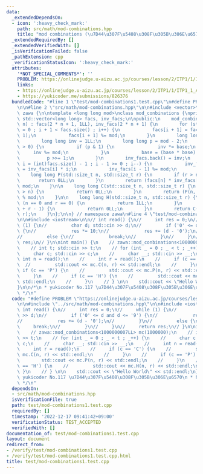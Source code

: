 ```yaml
---
data:
  _extendedDependsOn:
  - icon: ':heavy_check_mark:'
    path: src/math/mod-combinations.hpp
    title: "mod combinations (\u7D44\u307F\u5408\u308F\u305B\u306E\u6570 mod)"
  _extendedRequiredBy: []
  _extendedVerifiedWith: []
  _isVerificationFailed: false
  _pathExtension: cpp
  _verificationStatusIcon: ':heavy_check_mark:'
  attributes:
    '*NOT_SPECIAL_COMMENTS*': ''
    PROBLEM: https://onlinejudge.u-aizu.ac.jp/courses/lesson/2/ITP1/1/ITP1_1_A
    links:
    - https://onlinejudge.u-aizu.ac.jp/courses/lesson/2/ITP1/1/ITP1_1_A
    - https://yukicoder.me/submissions/826376
  bundledCode: "#line 1 \"test/mod-combinations1.test.cpp\"\n#define PROBLEM \"https://onlinejudge.u-aizu.ac.jp/courses/lesson/2/ITP1/1/ITP1_1_A\"\
    \n\n#line 2 \"src/math/mod-combinations.hpp\"\n\n#include <vector>\n\nnamespace\
    \ zawa {\n\ntemplate <long long mod>\nclass mod_conbinations {\nprivate:\n   \
    \ std::vector<long long> facs, inv_facs;\n\npublic:\n    mod_conbinations(std::size_t\
    \ n) : facs(2 * n + 1, 1LL), inv_facs(2 * n + 1) {\n        for (std::size_t i\
    \ = 0 ; i + 1 < facs.size() ; i++) {\n            facs[i + 1] = facs[i] * (i +\
    \ 1);\n            facs[i + 1] %= mod;\n        }\n        long long base = facs.back();\n\
    \        long long inv = 1LL;\n        long long p = mod - 2;\n        while (p\
    \ > 0) {\n            if (p & 1) {\n                inv *= base;\n           \
    \     inv %= mod;\n            }\n            base = (base * base) % mod;\n  \
    \          p >>= 1;\n        }\n        inv_facs.back() = inv;\n        for (int\
    \ i = (int)facs.size() - 1 ; i - 1 >= 0 ; i--) {\n            inv_facs[i - 1]\
    \ = inv_facs[i] * i;\n            inv_facs[i - 1] %= mod;\n        }\n    }\n\n\
    \    long long P(std::size_t n, std::size_t r) {\n        if (r > n) {\n     \
    \       return 0LL;\n        }\n        return (facs[n] * inv_facs[(n - r)]) %\
    \ mod;\n    }\n\n    long long C(std::size_t n, std::size_t r) {\n        if (r\
    \ > n) {\n            return 0LL;\n        }\n        return (P(n, r) * inv_facs[r])\
    \ % mod;\n    }\n\n    long long H(std::size_t n, std::size_t r) {\n        if\
    \ (n == 0 and r == 0) {\n            return 1LL;\n        }\n        if (r > n\
    \ + r - 1) {\n            return 0LL;\n        }\n        return C(n + r - 1,\
    \ r);\n    }\n};\n\n} // namespace zawa\n#line 4 \"test/mod-combinations1.test.cpp\"\
    \n\n#include <iostream>\n\n// int read() {\n//     int res = 0;\n//     while\
    \ (1) {\n//         char d; std::cin >> d;\n//         if ('0' <= d and d <= '9')\
    \ {\n//             res *= 10;\n//             res += (d - '0');\n//         }\n\
    //         else {\n//             break;\n//         }\n//     }\n//     return\
    \ res;\n// }\n\nint main() {\n    // zawa::mod_conbinations<1000000007LL> mc(1000000);\n\
    \    // int t; std::cin >> t;\n    // for (int _ = 0 ; _ < t ; _++) {\n    //\
    \     char c; std::cin >> c;\n    //     char __; std::cin >> __;\n    //    \
    \ int n = read();\n    //     int r = read();\n    //     if (c == 'C') {\n  \
    \  //         std::cout << mc.C(n, r) << std::endl;\n    //     }\n    //    \
    \ if (c == 'P') {\n    //         std::cout << mc.P(n, r) << std::endl;\n    //\
    \     }\n    //     if (c == 'H') {\n    //         std::cout << mc.H(n, r) <<\
    \ std::endl;\n    //     }\n    // } \n\n    std::cout << \"Hello World\" << std::endl;\n\
    }\n\n/*\n * yukicoder No.117 \u7D44\u307F\u5408\u308F\u305B\u306E\u6570\n * https://yukicoder.me/submissions/826376\n\
    \ */\n"
  code: "#define PROBLEM \"https://onlinejudge.u-aizu.ac.jp/courses/lesson/2/ITP1/1/ITP1_1_A\"\
    \n\n#include \"../src/math/mod-combinations.hpp\"\n\n#include <iostream>\n\n//\
    \ int read() {\n//     int res = 0;\n//     while (1) {\n//         char d; std::cin\
    \ >> d;\n//         if ('0' <= d and d <= '9') {\n//             res *= 10;\n\
    //             res += (d - '0');\n//         }\n//         else {\n//        \
    \     break;\n//         }\n//     }\n//     return res;\n// }\n\nint main() {\n\
    \    // zawa::mod_conbinations<1000000007LL> mc(1000000);\n    // int t; std::cin\
    \ >> t;\n    // for (int _ = 0 ; _ < t ; _++) {\n    //     char c; std::cin >>\
    \ c;\n    //     char __; std::cin >> __;\n    //     int n = read();\n    //\
    \     int r = read();\n    //     if (c == 'C') {\n    //         std::cout <<\
    \ mc.C(n, r) << std::endl;\n    //     }\n    //     if (c == 'P') {\n    // \
    \        std::cout << mc.P(n, r) << std::endl;\n    //     }\n    //     if (c\
    \ == 'H') {\n    //         std::cout << mc.H(n, r) << std::endl;\n    //    \
    \ }\n    // } \n\n    std::cout << \"Hello World\" << std::endl;\n}\n\n/*\n *\
    \ yukicoder No.117 \u7D44\u307F\u5408\u308F\u305B\u306E\u6570\n * https://yukicoder.me/submissions/826376\n\
    \ */\n"
  dependsOn:
  - src/math/mod-combinations.hpp
  isVerificationFile: true
  path: test/mod-combinations1.test.cpp
  requiredBy: []
  timestamp: '2022-12-17 09:41:42+09:00'
  verificationStatus: TEST_ACCEPTED
  verifiedWith: []
documentation_of: test/mod-combinations1.test.cpp
layout: document
redirect_from:
- /verify/test/mod-combinations1.test.cpp
- /verify/test/mod-combinations1.test.cpp.html
title: test/mod-combinations1.test.cpp
---
```

